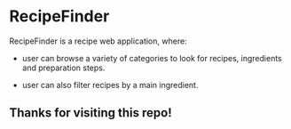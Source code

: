 # RecipeFinder

RecipeFinder is a recipe web application, where:

* user can browse a variety of categories to look for recipes, ingredients and preparation steps.

* user can also filter recipes by a main ingredient.

## Thanks for visiting this repo!